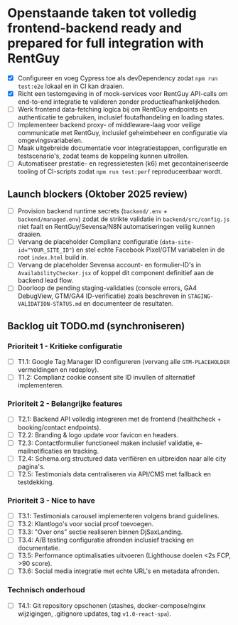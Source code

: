 # Openstaande taken tot volledig frontend-backend ready and prepared for full integration with RentGuy

- [x] Configureer en voeg Cypress toe als devDependency zodat `npm run test:e2e` lokaal en in CI kan draaien.
- [x] Richt een testomgeving in of mock-services voor RentGuy API-calls om end-to-end integratie te valideren zonder productieafhankelijkheden.
- [ ] Werk frontend data-fetching logica bij om RentGuy endpoints en authenticatie te gebruiken, inclusief foutafhandeling en loading states.
- [ ] Implementeer backend proxy- of middleware-laag voor veilige communicatie met RentGuy, inclusief geheimbeheer en configuratie via omgevingsvariabelen.
- [ ] Maak uitgebreide documentatie voor integratiestappen, configuratie en testscenario's, zodat teams de koppeling kunnen uitrollen.
- [ ] Automatiseer prestatie- en regressietesten (k6) met gecontaineriseerde tooling of CI-scripts zodat `npm run test:perf` reproduceerbaar wordt.

## Launch blockers (Oktober 2025 review)
- [ ] Provision backend runtime secrets (`backend/.env` + `backend/managed.env`) zodat de strikte validatie in `backend/src/config.js` niet faalt en RentGuy/Sevensa/N8N automatiseringen veilig kunnen draaien.
- [ ] Vervang de placeholder Complianz configuratie (`data-site-id="YOUR_SITE_ID"`) en stel echte Facebook Pixel/GTM variabelen in de root `index.html` build in.
- [ ] Vervang de placeholder Sevensa account- en formulier-ID's in `AvailabilityChecker.jsx` of koppel dit component definitief aan de backend lead flow.
- [ ] Doorloop de pending staging-validaties (console errors, GA4 DebugView, GTM/GA4 ID-verificatie) zoals beschreven in `STAGING-VALIDATION-STATUS.md` en documenteer de resultaten.

## Backlog uit TODO.md (synchroniseren)
### Prioriteit 1 - Kritieke configuratie
- [ ] T1.1: Google Tag Manager ID configureren (vervang alle `GTM-PLACEHOLDER` vermeldingen en redeploy).
- [ ] T1.2: Complianz cookie consent site ID invullen of alternatief implementeren.

### Prioriteit 2 - Belangrijke features
- [ ] T2.1: Backend API volledig integreren met de frontend (healthcheck + booking/contact endpoints).
- [ ] T2.2: Branding & logo update voor favicon en headers.
- [ ] T2.3: Contactformulier functioneel maken inclusief validatie, e-mailnotificaties en tracking.
- [ ] T2.4: Schema.org structured data verifiëren en uitbreiden naar alle city pagina's.
- [ ] T2.5: Testimonials data centraliseren via API/CMS met fallback en testdekking.

### Prioriteit 3 - Nice to have
- [ ] T3.1: Testimonials carousel implementeren volgens brand guidelines.
- [ ] T3.2: Klantlogo's voor social proof toevoegen.
- [ ] T3.3: "Over ons" sectie realiseren binnen DjSaxLanding.
- [ ] T3.4: A/B testing configuratie afronden inclusief tracking en documentatie.
- [ ] T3.5: Performance optimalisaties uitvoeren (Lighthouse doelen <2s FCP, >90 score).
- [ ] T3.6: Social media integratie met echte URL's en metadata afronden.

### Technisch onderhoud
- [ ] T4.1: Git repository opschonen (stashes, docker-compose/nginx wijzigingen, .gitignore updates, tag `v1.0-react-spa`).
